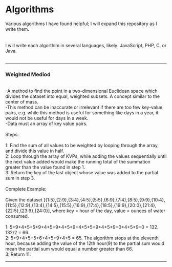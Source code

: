 # Algorithms
Various algorithms I have found helpful; I will expand this repository as I write them.  
<br /><br />
I will write each algorthim in several languages, likely: JavaScript, PHP, C, or Java. 
<br /><br />
<hr>
<h3>Weighted Mediod</h3>
<br />
-A method to find the point in a two-dimensional Euclidean space which divides the dataset into equal, weighted subsets. A concept similar to the center of mass.
<br />
-This method can be inaccurate or irrelevant if there are too few key-value pairs, e.g. while this method is useful for something like days in a year, it would not be useful for days in a week. 
<br />
-Data must an array of key value pairs.
<br /><br />
Steps:
<br /><br />
1: Find the sum of all values to be weighted by looping through the array, and divide this value in half.
<br />
2: Loop through the array of KVPs, while adding the values sequentially until the next value added would make the running total of the summation greater than the value found in step 1. 
<br />
3: Return the key of the last object whose value was added to the partial sum in step 3. 
<br /><br />
Complete Example:
<br /><br />
Given the dataset [{1:5},{2:9},{3:4},{4:5},{5:5},{6:9},{7:4},{8:5},{9:9},{10:4},{11:5},{12:9},{13:4},{14:5},{15:5},{16:9},{17:4},{18:5},{19:9},{20:0},{21:4},{22:5},{23:9},{24:0}], where key = hour of the day, value = ounces of water consumed.
<br /><br />
1: 5+9+4+5+5+9+4+5+9+4+5+9+4+5+5+9+4+5+9+0+4+5+9+0 = 132. 132/2 = 66. 
<br />
2: 5+9+4+5+5+6+4+5+9+4+5 = 65. The algorithm stops at the eleventh hour, because adding the value of the 12th hour(9) to the partial sum would mean the partial sum would equal a number greater than 66.
<br />
3: Return 11. 
<br />
<hr>
